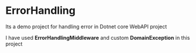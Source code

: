 # ErrorHandling
Its a demo project for handling error in Dotnet core WebAPI project

I have used **ErrorHandlingMiddleware** and custom **DomainException** in this project 
